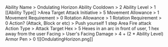Ability Name > Ondulating Horizon
Ability Cooldown > 2
Ability Level > 1
[[Ability Type]] >Area Target Attack
Initiative > 5
Movement Allowance > 1
Movement Requirement > 0
Rotation Allowance > 1
Rotation Requirement > 0
Action? (Attack, Block or etc) > 
Push yourself 1 step
Area Fire attack
	Action Type > Attack
	Target Hex > 5 Hexes in an arc in front of user, 1 hex away from the user
	Facing > User's Facing
	Damage > 4 + (2 * Ability Level)
	Armor Pen > 0
	![[OndulatingHorizon.png]]